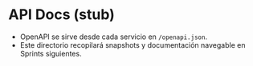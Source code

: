 # API Docs (stub)

- OpenAPI se sirve desde cada servicio en `/openapi.json`.
- Este directorio recopilará snapshots y documentación navegable en Sprints siguientes.
